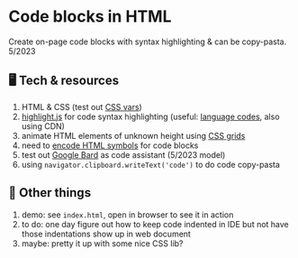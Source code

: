 # Code blocks in HTML

Create on-page code blocks with syntax highlighting &amp; can be copy-pasta. 5/2023

## 🖥️ Tech & resources

1. HTML & CSS (test out [CSS vars](https://developer.mozilla.org/en-US/docs/Web/CSS/Using_CSS_custom_properties))
2. [highlight.js](https://highlightjs.org/) for code syntax highlighting (useful: [language codes](https://highlightjs.readthedocs.io/en/latest/supported-languages.html), also using CDN)
3. animate HTML elements of unknown height using [CSS grids](https://stackoverflow.com/a/69802208/512353)
4. need to [encode HTML symbols](https://www.w3docs.com/tools/html-encoder/) for code blocks
5. test out [Google Bard](https://bard.google.com/) as code assistant (5/2023 model)
6. using `navigator.clipboard.writeText('code')` to do code copy-pasta

## 📄 Other things

1. demo: see `index.html`, open in browser to see it in action
2. to do: one day figure out how to keep code indented in IDE but not have those indentations show up in web document
3. maybe: pretty it up with some nice CSS lib?
